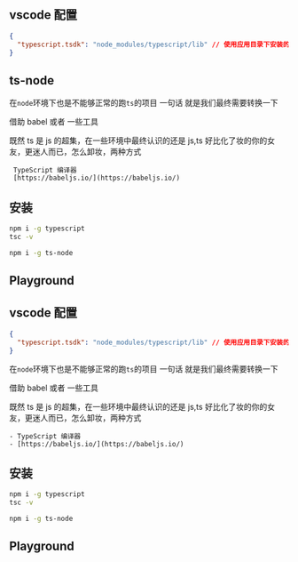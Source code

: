## vscode 配置

```json
{
  "typescript.tsdk": "node_modules/typescript/lib" // 使用应用目录下安装的 TypeScript 版本，以便提供语法解析和类型检测服务
}
```

## ts-node

在`node`环境下也是不能够正常的跑`ts`的项目 一句话 就是我们最终需要转换一下

借助 babel 或者 一些工具

既然 ts 是 js 的超集，在一些环境中最终认识的还是 js,ts 好比化了妆的你的女友，更迷人而已，怎么卸妆，两种方式

```
 TypeScript 编译器
 [https://babeljs.io/](https://babeljs.io/)
```

## 安装

```sh
npm i -g typescript
tsc -v

```

```sh
npm i -g ts-node
```

## Playground

## vscode 配置

```json
{
  "typescript.tsdk": "node_modules/typescript/lib" // 使用应用目录下安装的 TypeScript 版本，以便提供语法解析和类型检测服务
}
```

在`node`环境下也是不能够正常的跑`ts`的项目 一句话 就是我们最终需要转换一下

借助 babel 或者 一些工具

既然 ts 是 js 的超集，在一些环境中最终认识的还是 js,ts 好比化了妆的你的女友，更迷人而已，怎么卸妆，两种方式

```
- TypeScript 编译器
- [https://babeljs.io/](https://babeljs.io/)
```

## 安装

```sh
npm i -g typescript
tsc -v

```

```sh
npm i -g ts-node
```

## Playground
